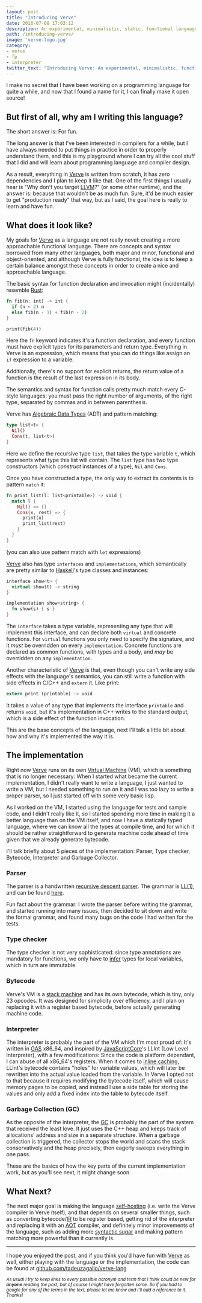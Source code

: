 ```yaml
---
layout: post
title: "Introducing Verve"
date: 2016-07-08 17:03:12
description: An experimental, minimalistic, static, functional language with zero dependencies.
path: /introducing-verve/
image: 'verve-logo.jpg'
category:
- verve
- fp
- interpreter
twitter_text: "Introducing Verve: An experimental, minimalistic, functional language with zero dependencies"
---
```


I make no secret that I have been working on a programming language for quite a while, and now that I found a name for it, I can finally make it open source!

## But first of all, why am I writing this language?

The short answer is: For fun.

The long answer is that I've been interested in compilers for a while, but I have always needed to put things in practice in order to properly understand them, and this is my playground where I can try all the cool stuff that I did and will learn about programming language and compiler design.

As a result, everything in [Verve] is written from scratch, it has zero dependencies and I plan to keep it like that. One of the first things I usually hear is "Why don't you target [LLVM]?" (or some other runtime), and the answer is: because that wouldn't be as much fun. Sure, it'd be much easier to get "production ready" that way, but as I said, the goal here is really to learn and have fun.

## What does it look like?

My goals for [Verve] as a language are not really novel: creating a more approachable functional language. There are concepts and syntax borrowed from many other languages, both major and minor, functional and object-oriented, and although Verve is fully functional, the idea is to keep a certain balance amongst these concepts in order to create a nice and approachable language.

The basic syntax for function declaration and invocation might (incidentally) resemble [Rust]:

```rust
fn fib(n: int) -> int {
  if (n < 2) n
  else fib(n - 1) + fib(n - 2)
}

print(fib(4))
```

Here the `fn` keyword indicates it's a function declaration, and every function must have explicit types for its parameters and return type. Everything in Verve is an expression, which means that you can do things like assign an `if` expression to a variable.

Additionally, there's no support for explicit returns, the return value of a function is the result of the last expression in its body.

The semantics and syntax for function calls pretty much match every C-style languages: you must pass the right number of arguments, of the right type, separated by commas and in between parenthesis.

Verve has [Algebraic Data Types][ADT] (ADT) and pattern matching:

```rust
type list<t> {
  Nil()
  Cons(t, list<t>)
}
```

Here we define the recursive type `list`, that takes the type variable `t`, which represents what type this list will contain. The `list` type has two type constructors (which *construct* instances of a type), `Nil` and `Cons`.

Once you have constructed a type, the only way to extract its contents is to pattern `match` it:

```rust
fn print_list(l: list<printable>) -> void {
  match l {
    Nil() => {}
    Cons(x, rest) => {
      print(x)
      print_list(rest)
    }
  }
}
```

(you can also use pattern match with `let` expressions)

[Verve] also has type `interfaces` and `implementations`, which semantically are pretty similar to [Haskell]'s type classes and instances:

```rust
interface show<t> {
  virtual show(t) -> string
}

implementation show<string> {
  fn show(s) { s }
}
```

The `interface` takes a type variable, representing any type that will implement this interface, and can declare both `virtual` and concrete functions. For `virtual` functions you only need to specify the signature, and it *must* be overridden  on every `implementation`.  Concrete functions are declared as common functions, with types and a body, and *may* be overridden on any `implementation`.

Another characteristic of [Verve] is that, even though you can't write any side effects with the language's semantics, you can still write a function with side effects in C/C++ and `extern` it. Like print:

```rust
extern print (printable) -> void
```

It takes a value of any type that implements the interface `printable` and returns `void`, but it's implementation in C++ writes to the standard output, which is a side effect of the function invocation.

This are the base concepts of the language, next I'll talk a little bit about how and why it's implemented the way it is.

## The implementation

Right now [Verve] runs on its own [Virtual Machine][VM] (VM), which is something that is no longer necessary: When I started what became the current implementation, I didn't really want to write a language, I just wanted to write a VM, but I needed something to run on it and I was too lazy to write a proper parser, so I just started off with some very basic lisp.

As I worked on the VM, I started using the language for tests and sample code, and I didn't really like it, so I started spending more time in making it a better language than on the VM itself, and now I have a statically typed language, where we can know all the types at compile time, and for which it should be rather straightforward to generate machine code ahead of time given that we already generate bytecode.

I'll talk briefly about 5 pieces of the implementation: Parser, Type checker, Bytecode, Interpreter and Garbage Collector.

### Parser

The parser is a handwritten [recursive descent parser][RDP]. The grammar is [LL(1)], and can be found [here][Grammar].

Fun fact about the grammar: I wrote the parser before writing the grammar, and started running into many issues, then decided to sit down and write the formal grammar, and found many bugs on the code I had written for the tests.

### Type checker

The type checker is not very sophisticated: since type annotations are mandatory for functions, we only have to [infer][Type Inference] types for local variables, which in turn are immutable.

### Bytecode

Verve's VM is a [stack machine] and has its own bytecode, which is tiny, only 23 opcodes. It was designed for simplicity over efficiency, and I plan on replacing it with a register based bytecode, before actually generating machine code.
 
### Interpreter

The interpreter is probably the part of the VM which I'm most proud of: It's written in [GAS] x86_64, and inspired by [JavaScriptCore][JSC]'s LLInt (Low Level Interpreter), with a few modifications:
Since the code is platform dependant, I can abuse of all x86_64's registers.
When it comes to [inline caching], LLInt's bytecode contains "holes" for variable values, which will later be rewritten into the actual value loaded from the variable. In Verve I opted not to that because it requires modifying the bytecode itself, which will cause memory pages to be copied, and instead I use a side table for storing the values and only add a fixed index into the table to bytecode itself.

### Garbage Collection (GC)

As the opposite of the interpreter, the [GC] is probably the part of the system that received the least love. It just uses the C++ heap and keeps track of allocations' address and size in a separate structure. When a garbage collection is triggered, the collector stops the world and scans the stack conservatively and the heap precisely, then eagerly sweeps everything in one pass.

These are the basics of how the key parts of the current implementation work, but as you'll see next, it might change soon.

## What Next?

The next major goal is making the language [self-hosting] (i.e. write the Verve compiler in Verve itself), and that depends on several smaller things, such as converting bytecode/[IR] to be register based, getting rid of the interpreter and replacing it with an [AOT] compiler, and definitely minor improvements of the language, such as adding more [syntactic sugar] and making pattern matching more powerful than it currently is.

---

I hope you enjoyed the post, and if you think you'd have fun with [Verve] as well, either playing with the language or the implementation, the code can be found at [github.com/tadeuzagallo/verve-lang][Verve]

<small>*As usual I try to keep links to every possible acronym and term that I think could be new for **anyone** reading the post, but of course I might have forgotten some. So if you had to google for any of the terms in the text, please let me know and I'll add a reference to it. Thanks!*</small>

[Verve]: https://github.com/tadeuzagallo/verve-lang
[Rust]: https://www.rust-lang.org
[Haskell]: https://www.haskell.org/tutorial/classes.html
[ADT]: https://en.wikipedia.org/wiki/Algebraic_data_type
[Grammar]: https://github.com/tadeuzagallo/verve-lang/blob/master/resources/grammar.ebnf
[JSC]: http://trac.webkit.org/wiki/JavaScriptCore
[GC]: https://en.wikipedia.org/wiki/Garbage_collection_(computer_science)
[VM]: https://en.wikipedia.org/wiki/Virtual_machine
[LL(1)]: https://en.wikipedia.org/wiki/LL_grammar
[RDP]: https://en.wikipedia.org/wiki/Recursive_descent_parser
[Type Inference]: https://en.wikipedia.org/wiki/Type_inference
[stack machine]: https://en.wikipedia.org/wiki/Stack_machine
[GAS]: https://en.wikipedia.org/wiki/GNU_Assembler
[self-hosting]: https://en.wikipedia.org/wiki/Self-hosting
[IR]: https://en.wikipedia.org/wiki/Intermediate_representation
[syntactic sugar]: https://en.wikipedia.org/wiki/Syntactic_sugar
[AOT]: https://en.wikipedia.org/wiki/Ahead-of-time_compilation
[LLVM]: http://llvm.org
[inline caching]: https://en.wikipedia.org/wiki/Inline_caching
